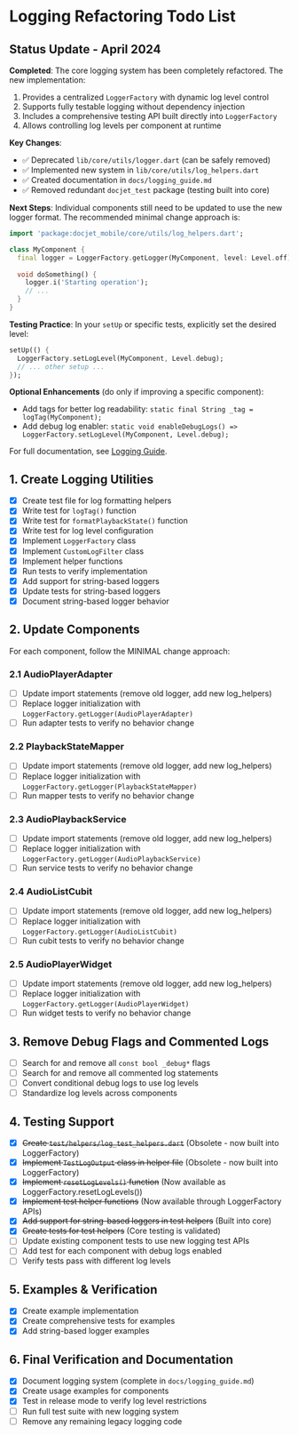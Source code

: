 # Logging Refactoring Todo List

## Status Update - April 2024

**Completed**: The core logging system has been completely refactored. The new implementation:

1. Provides a centralized `LoggerFactory` with dynamic log level control
2. Supports fully testable logging without dependency injection
3. Includes a comprehensive testing API built directly into `LoggerFactory`
4. Allows controlling log levels per component at runtime

**Key Changes**:
- ✅ Deprecated `lib/core/utils/logger.dart` (can be safely removed)
- ✅ Implemented new system in `lib/core/utils/log_helpers.dart`
- ✅ Created documentation in `docs/logging_guide.md`
- ✅ Removed redundant `docjet_test` package (testing built into core)

**Next Steps**: Individual components still need to be updated to use the new logger format. The recommended minimal change approach is:

```dart
import 'package:docjet_mobile/core/utils/log_helpers.dart';

class MyComponent {
  final logger = LoggerFactory.getLogger(MyComponent, level: Level.off);
  
  void doSomething() {
    logger.i('Starting operation');
    // ...
  }
}
```

**Testing Practice**: In your `setUp` or specific tests, explicitly set the desired level:

```dart
setUp(() {
  LoggerFactory.setLogLevel(MyComponent, Level.debug);
  // ... other setup ...
});
```

**Optional Enhancements** (do only if improving a specific component):
- Add tags for better log readability: `static final String _tag = logTag(MyComponent);`
- Add debug log enabler: `static void enableDebugLogs() => LoggerFactory.setLogLevel(MyComponent, Level.debug);`

For full documentation, see [Logging Guide](../logging_guide.md).

## 1. Create Logging Utilities

- [x] Create test file for log formatting helpers
- [x] Write test for `logTag()` function
- [x] Write test for `formatPlaybackState()` function
- [x] Write test for log level configuration
- [x] Implement `LoggerFactory` class
- [x] Implement `CustomLogFilter` class
- [x] Implement helper functions
- [x] Run tests to verify implementation
- [x] Add support for string-based loggers
- [x] Update tests for string-based loggers
- [x] Document string-based logger behavior

## 2. Update Components

For each component, follow the MINIMAL change approach:

### 2.1 AudioPlayerAdapter

- [ ] Update import statements (remove old logger, add new log_helpers)
- [ ] Replace logger initialization with `LoggerFactory.getLogger(AudioPlayerAdapter)`
- [ ] Run adapter tests to verify no behavior change

### 2.2 PlaybackStateMapper

- [ ] Update import statements (remove old logger, add new log_helpers)
- [ ] Replace logger initialization with `LoggerFactory.getLogger(PlaybackStateMapper)`
- [ ] Run mapper tests to verify no behavior change

### 2.3 AudioPlaybackService

- [ ] Update import statements (remove old logger, add new log_helpers)
- [ ] Replace logger initialization with `LoggerFactory.getLogger(AudioPlaybackService)`
- [ ] Run service tests to verify no behavior change

### 2.4 AudioListCubit

- [ ] Update import statements (remove old logger, add new log_helpers)
- [ ] Replace logger initialization with `LoggerFactory.getLogger(AudioListCubit)`
- [ ] Run cubit tests to verify no behavior change

### 2.5 AudioPlayerWidget

- [ ] Update import statements (remove old logger, add new log_helpers)
- [ ] Replace logger initialization with `LoggerFactory.getLogger(AudioPlayerWidget)`
- [ ] Run widget tests to verify no behavior change

## 3. Remove Debug Flags and Commented Logs

- [ ] Search for and remove all `const bool _debug*` flags
- [ ] Search for and remove all commented log statements
- [ ] Convert conditional debug logs to use log levels
- [ ] Standardize log levels across components

## 4. Testing Support

- [x] ~~Create `test/helpers/log_test_helpers.dart`~~ (Obsolete - now built into LoggerFactory)
- [x] ~~Implement `TestLogOutput` class in helper file~~ (Obsolete - now built into LoggerFactory)
- [x] ~~Implement `resetLogLevels()` function~~ (Now available as LoggerFactory.resetLogLevels())
- [x] ~~Implement test helper functions~~ (Now available through LoggerFactory APIs)
- [x] ~~Add support for string-based loggers in test helpers~~ (Built into core)
- [x] ~~Create tests for test helpers~~ (Core testing is validated)
- [ ] Update existing component tests to use new logging test APIs
- [ ] Add test for each component with debug logs enabled
- [ ] Verify tests pass with different log levels

## 5. Examples & Verification

- [x] Create example implementation
- [x] Create comprehensive tests for examples
- [x] Add string-based logger examples

## 6. Final Verification and Documentation

- [x] Document logging system (complete in `docs/logging_guide.md`)
- [x] Create usage examples for components
- [x] Test in release mode to verify log level restrictions 
- [ ] Run full test suite with new logging system
- [ ] Remove any remaining legacy logging code 